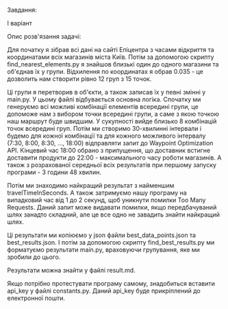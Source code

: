 Завдання:

I варіант

Опис розв'язання задачі:

Для початку я зібрав всі дані на сайті Епіцентра з часами відкриття та координатами всіх магазинів міста Київ. Потім за допомогою скрипту find_nearest_elements.py я знайшов близькі один до одного магазини та об'єднав їх у групи. Відхилення по координатах я обрав 0.035 - це дозволить нам створити рівно 12 груп з 15 точок.

Ці групи я перетворив в об'єкти, а також записав їх у певні змінні у main.py. У цьому файлі відбувається основна логіка. Спочатку ми генеруємо всі можливі комбінації елементів всередині групи, це допоможе нам з вибором точки всередині групи, а саме з якою точкою наш маршрут буде швидшим. У сукупності вийде близько 8 комбінацій точок всередині груп. Потім ми створимо 30-хвилинні інтервали і будемо для кожної комбінації та для кожного можливого інтервалу (7:30, 8:00, 8:30, ..., 18:00) відправляти запит до Waypoint Optimization API. Кінцевий час 18:00 обрано з припущення, що доставник встигне доставити продукти до 22:00 - максимального часу роботи магазинів. А також з розрахованої середньої всіх результатів при першому запуску програми - 3 години 48 хвилин.

Потім ми знаходимо найкращий результат з найменшим travelTimeInSeconds. А також затримуємо нашу програму на випадковий час від 1 до 2 секунд, щоб уникнути помилки Too Many Requests. Даний запит може видавати помилки, якщо передбачуваний шлях занадто складний, але це все одно не завадить знайти найкращий шлях.

Ці результати ми копіюємо у json файли best_data_points.json та best_results.json. І потім за допомогою скрипту find_best_results.py ми форматуємо результати main.py, враховуючи групування, яке ми зробили до цього.

Результати можна знайти у файлі result.md.

Якщо потрібно протестувати програму самому, знадобиться вставити api_key у файлі constants.py. Даний api_key буде прикріплений до електронної пошти.
